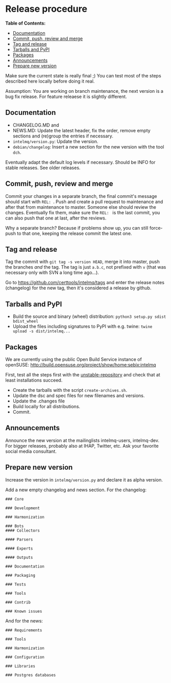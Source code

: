 # Release procedure

**Table of Contents:**
- [Documentation](#documentation)
- [Commit, push, review and merge](#commit-push-review-and-merge)
- [Tag and release](#tag-and-release)
- [Tarballs and PyPI](#tarballs-and-pypi)
- [Packages](#packages)
- [Announcements](#announcements)
- [Prepare new version](#prepare-new-version)

Make sure the current state is really final ;)
You can test most of the steps described here locally before doing it real.

Assumption: You are working on branch maintenance, the next version is a bug fix release. For feature releaese it is slightly different.

## Documentation

 * CHANGELOG.MD and
 * NEWS.MD: Update the latest header, fix the order, remove empty sections and (re)group the entries if necessary.
 * `intelmq/version.py`: Update the version.
 * `debian/changelog`: Insert a new section for the new version with the tool `dch`.

Eventually adapt the default log levels if necessary. Should be INFO for stable releases. See older releases.

## Commit, push, review and merge
Commit your changes in a separate branch, the final commit's message should start with `REL: `. Push and create a pull request to maintenance and after that from maintenance to master. Someone else should review the changes. Eventually fix them, make sure the `REL: ` is the last commit, you can also push that one at last, after the reviews.

Why a separate branch? Because if problems show up, you can still force-push to that one, keeping the release commit the latest one.

## Tag and release

Tag the commit with `git tag -s version HEAD`, merge it into master, push the branches *and* the tag. The tag is just `a.b.c`, not prefixed with `v` (that was necessary only with SVN a long time ago...).

Go to https://github.com/certtools/intelmq/tags and enter the release notes (changelog) for the new tag, then it's considered a release by github.

## Tarballs and PyPI

 * Build the source and binary (wheel) distribution: `python3 setup.py sdist bdist_wheel`
 * Upload the files including signatures to PyPI with e.g. twine: `twine upload -s dist/intelmq...`

## Packages
We are currently using the public Open Build Service instance of openSUSE: http://build.opensuse.org/project/show/home:sebix:intelmq

First, test all the steps first with the [unstable-repository](http://build.opensuse.org/project/show/home:sebix:intelmq:unstable) and check that at least installations succeed.

 * Create the tarballs with the script `create-archives.sh`.
 * Update the dsc and spec files for new filenames and versions.
 * Update the .changes file
 * Build locally for all distributions.
 * Commit.

## Announcements

Announce the new version at the mailinglists intelmq-users, intelmq-dev.
For bigger releases, probably also at IHAP, Twitter, etc. Ask your favorite social media consultant.

## Prepare new version

Increase the version in `intelmq/version.py` and declare it as alpha version.

Add a new empty changelog and news section. For the changelog:

```
### Core

### Development

### Harmonization

### Bots
#### Collectors

#### Parsers

#### Experts

#### Outputs

### Documentation

### Packaging

### Tests

### Tools

### Contrib

### Known issues
```
And for the news:

```
### Requirements

### Tools

### Harmonization

### Configuration

### Libraries

### Postgres databases
```
